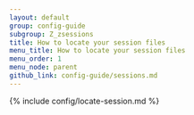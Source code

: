 ```yaml
---
layout: default
group: config-guide
subgroup: Z_zsessions
title: How to locate your session files
menu_title: How to locate your session files
menu_order: 1
menu_node: parent
github_link: config-guide/sessions.md
---
```


{% include config/locate-session.md %}